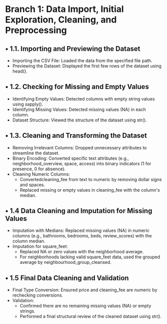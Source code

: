 # Branch 1: Data Import, Initial Exploration, Cleaning, and Preprocessing
## •	1.1. Importing and Previewing the Dataset
- Importing the CSV File: Loaded the data from the specified file path.
- Previewing the Dataset: Displayed the first few rows of the dataset using head().

## •	1.2. Checking for Missing and Empty Values
- Identifying Empty Values: Detected columns with empty string values using sapply().
- Identifying Missing Values: Detected missing values (NA) in each column.
- Dataset Structure: Viewed the structure of the dataset using str().

## •	1.3. Cleaning and Transforming the Dataset
- Removing Irrelevant Columns: Dropped unnecessary attributes to streamline the dataset.
- Binary Encoding: Converted specific text attributes (e.g., neighborhood_overview, space, access) into binary indicators (1 for presence, 0 for absence).
- Cleaning Numeric Columns:
  - Convertedcleaning_fee from text to numeric by removing dollar signs and spaces.
  - Replaced missing or empty values in cleaning_fee with the column's median.   

## •	1.4  Data Cleaning and Imputation for Missing Values
- Imputation with Medians: Replaced missing values (NA) in numeric columns (e.g., bathrooms, bedrooms, beds, review_scores) with the column median.
- Imputation for square_feet:
  - Replaced NA or zero values with the neighborhood average.
  - For neighborhoods lacking valid square_feet data, used the grouped average by neighbourhood_group_cleansed.
## •	1.5 Final Data Cleaning and Validation
- Final Type Conversion: Ensured price and cleaning_fee are numeric by rechecking conversions.
-	Validation:
    - Confirmed there are no remaining missing values (NA) or empty strings.
    - Performed a final structural review of the cleaned dataset using str().


